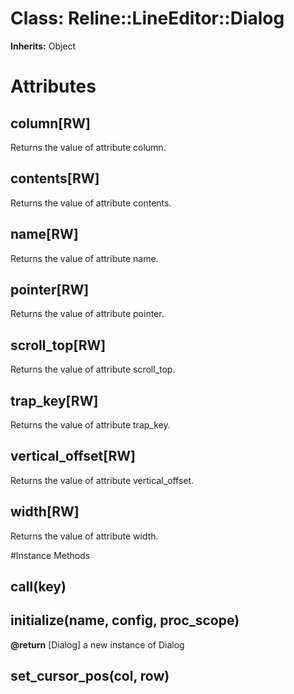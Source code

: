 # Class: Reline::LineEditor::Dialog
**Inherits:** Object
    



# Attributes
## column[RW] [](#attribute-i-column)
Returns the value of attribute column.

## contents[RW] [](#attribute-i-contents)
Returns the value of attribute contents.

## name[RW] [](#attribute-i-name)
Returns the value of attribute name.

## pointer[RW] [](#attribute-i-pointer)
Returns the value of attribute pointer.

## scroll_top[RW] [](#attribute-i-scroll_top)
Returns the value of attribute scroll_top.

## trap_key[RW] [](#attribute-i-trap_key)
Returns the value of attribute trap_key.

## vertical_offset[RW] [](#attribute-i-vertical_offset)
Returns the value of attribute vertical_offset.

## width[RW] [](#attribute-i-width)
Returns the value of attribute width.


#Instance Methods
## call(key) [](#method-i-call)

## initialize(name, config, proc_scope) [](#method-i-initialize)

**@return** [Dialog] a new instance of Dialog

## set_cursor_pos(col, row) [](#method-i-set_cursor_pos)

